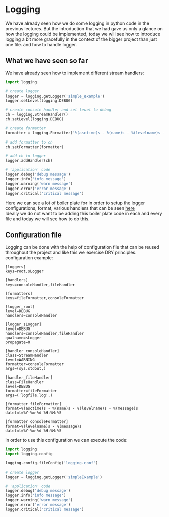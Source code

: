 # Logging

We have already seen how we do some logging in python code in the previous lectures. But the introduction that we had gave us only a glance on how the logging could be implemented, today we will see how to introduce logging a bit more gracefully in the context of the bigger project than just one file. and how to handle logger.

## What we have seen so far

We have already seen how to implement different stream handlers:

```python
import logging

# create logger
logger = logging.getLogger('simple_example')
logger.setLevel(logging.DEBUG)

# create console handler and set level to debug
ch = logging.StreamHandler()
ch.setLevel(logging.DEBUG)

# create formatter
formatter = logging.Formatter('%(asctime)s - %(name)s - %(levelname)s - %(message)s')

# add formatter to ch
ch.setFormatter(formatter)

# add ch to logger
logger.addHandler(ch)

# 'application' code
logger.debug('debug message')
logger.info('info message')
logger.warning('warn message')
logger.error('error message')
logger.critical('critical message')
```

Here we can see a lot of boiler plate for in order to setup the logger configurations, format, various handlers that can be seen [here](https://docs.python.org/3/library/logging.handlers.html)  
Ideally we do not want to be adding this boiler plate code in each and every file and today we will see how to do this.

## Configuration file

Logging can be done with the help of configuration file that can be reused throughout the project and like this we exercise DRY principles.
configuration example:

```config
[loggers]
keys=root,sLogger

[handlers]
keys=consoleHandler,fileHandler

[formatters]
keys=fileFormatter,consoleFormatter

[logger_root]
level=DEBUG
handlers=consoleHandler

[logger_sLogger]
level=DEBUG
handlers=consoleHandler,fileHandler
qualname=sLogger
propagate=0

[handler_consoleHandler]
class=StreamHandler
level=WARNING
formatter=consoleFormatter
args=(sys.stdout,)

[handler_fileHandler]
class=FileHandler
level=DEBUG
formatter=fileFormatter
args=('logfile.log',)

[formatter_fileFormatter]
format=%(asctime)s - %(name)s - %(levelname)s - %(message)s
datefmt=%Y-%m-%d %H:%M:%S

[formatter_consoleFormatter]
format=%(levelname)s - %(message)s
datefmt=%Y-%m-%d %H:%M:%S
```

in order to use this configuration we can execute the code:

```python
import logging
import logging.config

logging.config.fileConfig('logging.conf')

# create logger
logger = logging.getLogger('simpleExample')

# 'application' code
logger.debug('debug message')
logger.info('info message')
logger.warning('warn message')
logger.error('error message')
logger.critical('critical message')
```


